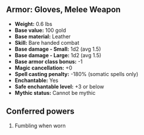 ## Armor: Gloves, Melee Weapon
- **Weight:** 0.6 lbs
- **Base value:** 100 gold
- **Base material:** Leather
- **Skill:** Bare handed combat
- **Base damage - Small:** 1d2 (avg 1.5)
- **Base damage - Large:** 1d2 (avg 1.5)
- **Base armor class bonus:** -1
- **Magic cancellation:** +0
- **Spell casting penalty:** -180% (somatic spells only)
- **Enchantable:** Yes
- **Safe enchantable level:** +3 or below
- **Mythic status:** Cannot be mythic
## Conferred powers
1. Fumbling when worn
